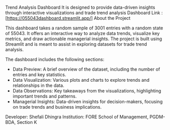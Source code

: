 Trend Analysis Dashboard
It is designed to provide data-driven insights through interactive visualizations and trade trend analysis
Dashboard Link : [https://055043dashboard.streamlit.app/]
About the Project

This dashboard takes a random sample of 3001 entries with a random state of 55043. It offers an interactive way to analyze data trends, visualize key metrics, and draw actionable managerial insights. The project is built using Streamlit and is meant to assist in exploring datasets for trade trend analysis.

The dashboard includes the following sections:

- Data Preview: A brief overview of the dataset, including the number of entries and key statistics.
- Data Visualization: Various plots and charts to explore trends and relationships in the data.
- Data Observations: Key takeaways from the visualizations, highlighting important trends and patterns.
- Managerial Insights: Data-driven insights for decision-makers, focusing on trade trends and business implications.

Developer: Shefali Dhingra
Institution: FORE School of Management, PGDM-BDA, Section K
